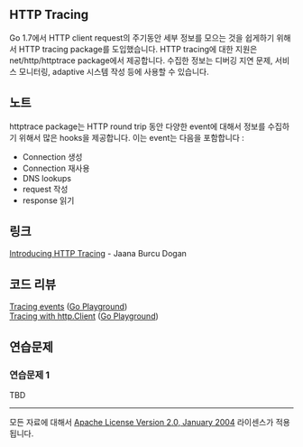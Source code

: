 ## HTTP Tracing

Go 1.7에서 HTTP client request의 주기동안 세부 정보를 모으는 것을 쉽게하기 위해서 HTTP tracing package를 도입했습니다. HTTP tracing에 대한 지원은 net/http/httptrace package에서 제공합니다. 수집한 정보는 디버깅 지연 문제, 서비스 모니터링, adaptive 시스템 작성 등에 사용할 수 있습니다.

## 노트

httptrace package는 HTTP round trip 동안 다양한 event에 대해서 정보를 수집하기 위해서 많은 hooks을 제공합니다. 이는 event는 다음을 포함합니다 :

* Connection 생성
* Connection 재사용
* DNS lookups
* request 작성
* response 읽기

## 링크

[Introducing HTTP Tracing](https://blog.golang.org/http-tracing) - Jaana Burcu Dogan  

## 코드 리뷰

[Tracing events](example1/example1.go) ([Go Playground](https://play.golang.org/p/du_s3LRX1s))  
[Tracing with http.Client](example2/example2.go) ([Go Playground](https://play.golang.org/p/CNPz8tjnYj))  

## 연습문제

### 연습문제 1

TBD
___
모든 자료에 대해서 [Apache License Version 2.0, January 2004](http://www.apache.org/licenses/LICENSE-2.0) 라이센스가 적용됩니다.

